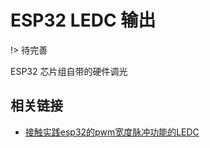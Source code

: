 # ESP32 LEDC 输出

!> 待完善

ESP32 芯片组自带的硬件调光






## 相关链接

- [接触实践esp32的pwm宽度脉冲功能的LEDC](https://blog.csdn.net/xh870189248/article/details/80417430)

